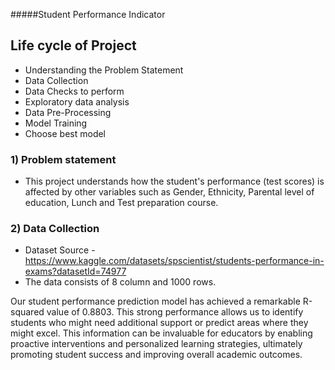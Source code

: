 #####Student Performance Indicator

## Life cycle of Project

- Understanding the Problem Statement
- Data Collection
- Data Checks to perform
- Exploratory data analysis
- Data Pre-Processing
- Model Training
- Choose best model

### 1) Problem statement
- This project understands how the student's performance (test scores) is affected by other variables such as Gender, Ethnicity, Parental level of education, Lunch and Test preparation course.


### 2) Data Collection
- Dataset Source - https://www.kaggle.com/datasets/spscientist/students-performance-in-exams?datasetId=74977
- The data consists of 8 column and 1000 rows.

Our student performance prediction model has achieved a remarkable R-squared value of 0.8803.
This strong performance allows us to identify students who might need additional support or predict areas where they might excel. This information can be invaluable for educators by enabling proactive interventions and personalized learning strategies, ultimately promoting student success and improving overall academic outcomes.
